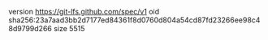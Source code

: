 version https://git-lfs.github.com/spec/v1
oid sha256:23a7aad3bb2d7177ed84361f8d0760d804a54cd87fd23266ee98c48d9799d266
size 5515
